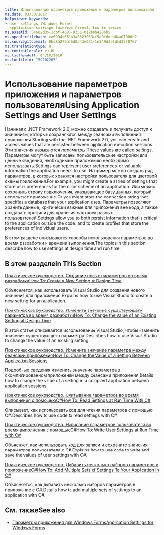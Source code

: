 ```yaml
---
title: Использование параметров приложения и параметров пользователя
ms.date: 03/30/2017
helpviewer_keywords:
- user settings [Windows Forms]
- application settings [Windows Forms], how-to topics
ms.assetid: 54682d3b-1cbf-4683-9351-012b8b4286b5
ms.openlocfilehash: ea6994e653b3a06239634f5a0fddea84a07086e2
ms.sourcegitcommit: 0be8a279af6d8a43e03141e349d3efd5d35f8767
ms.translationtype: HT
ms.contentlocale: ru-RU
ms.lasthandoff: 04/18/2019
ms.locfileid: "59107267"
---
```

# <a name="using-application-settings-and-user-settings"></a><span data-ttu-id="adba4-102">Использование параметров приложения и параметров пользователя</span><span class="sxs-lookup"><span data-stu-id="adba4-102">Using Application Settings and User Settings</span></span>
<span data-ttu-id="adba4-103">Начиная с .NET Framework 2.0, можно создавать и получать доступ к значениям, которые сохраняются между сеансами выполнения приложения.</span><span class="sxs-lookup"><span data-stu-id="adba4-103">Starting with the .NET Framework 2.0, you can create and access values that are persisted between application execution sessions.</span></span> <span data-ttu-id="adba4-104">Эти значения называются *параметры*.</span><span class="sxs-lookup"><span data-stu-id="adba4-104">These values are called *settings*.</span></span> <span data-ttu-id="adba4-105">Параметры могут быть записаны пользовательские настройки или ценные сведения, необходимые приложению необходимо использовать.</span><span class="sxs-lookup"><span data-stu-id="adba4-105">Settings can represent user preferences, or valuable information the application needs to use.</span></span> <span data-ttu-id="adba4-106">Например можно создать ряд параметров, в которых хранятся настройки пользователя для цветовой схемы приложения.</span><span class="sxs-lookup"><span data-stu-id="adba4-106">For example, you might create a series of settings that store user preferences for the color scheme of an application.</span></span> <span data-ttu-id="adba4-107">Или можно сохранить строку подключения, указывающее базу данных, который использует приложение.</span><span class="sxs-lookup"><span data-stu-id="adba4-107">Or you might store the connection string that specifies a database that your application uses.</span></span> <span data-ttu-id="adba4-108">Параметры позволяют хранить данные, критически важные для приложения вне кода, а также создавать профили для хранения настроек разных пользователей.</span><span class="sxs-lookup"><span data-stu-id="adba4-108">Settings allow you to both persist information that is critical to the application outside the code, and to create profiles that store the preferences of individual users.</span></span>  
  
 <span data-ttu-id="adba4-109">В этом разделе описываются способы использования параметров во время разработки и времени выполнения.</span><span class="sxs-lookup"><span data-stu-id="adba4-109">The topics in this section describe how to use settings at design time and run time.</span></span>  
  
## <a name="in-this-section"></a><span data-ttu-id="adba4-110">В этом разделе</span><span class="sxs-lookup"><span data-stu-id="adba4-110">In This Section</span></span>  
 [<span data-ttu-id="adba4-111">Практическое руководство. Создание новых параметров во время разработки</span><span class="sxs-lookup"><span data-stu-id="adba4-111">How To: Create a New Setting at Design Time</span></span>](how-to-create-a-new-setting-at-design-time.md)  
  
 <span data-ttu-id="adba4-112">Объясняется, как использовать Visual Studio для создания нового значения для приложения.</span><span class="sxs-lookup"><span data-stu-id="adba4-112">Explains how to use Visual Studio to create a new setting for an application.</span></span>  
  
 [<span data-ttu-id="adba4-113">Практическое руководство. Изменить значение существующего параметра во время разработки</span><span class="sxs-lookup"><span data-stu-id="adba4-113">How To: Change the Value of an Existing Setting at Design Time</span></span>](how-to-change-the-value-of-an-existing-setting-at-design-time.md)  
  
 <span data-ttu-id="adba4-114">В этой статье описывается использование Visual Studio, чтобы изменить значение существующего параметра.</span><span class="sxs-lookup"><span data-stu-id="adba4-114">Describes how to use Visual Studio to change the value of an existing setting.</span></span>  
  
 [<span data-ttu-id="adba4-115">Практическое руководство. Измените значение параметра между сеансами приложения</span><span class="sxs-lookup"><span data-stu-id="adba4-115">How To: Change the Value of a Setting Between Application Sessions</span></span>](how-to-change-the-value-of-a-setting-between-application-sessions.md)  
  
 <span data-ttu-id="adba4-116">Подробные сведения изменить значение параметра в скомпилированном приложении между сеансами приложения.</span><span class="sxs-lookup"><span data-stu-id="adba4-116">Details how to change the value of a setting in a compiled application between application sessions.</span></span>  
  
 [<span data-ttu-id="adba4-117">Практическое руководство. Считывание параметров во время выполнения с помощьюC#</span><span class="sxs-lookup"><span data-stu-id="adba4-117">How To: Read Settings at Run Time With C#</span></span>](how-to-read-settings-at-run-time-with-csharp.md)  
  
 <span data-ttu-id="adba4-118">Описывает, как использовать код для чтения параметров с помощью C#.</span><span class="sxs-lookup"><span data-stu-id="adba4-118">Describes how to use code to read settings with C#.</span></span>  
  
 [<span data-ttu-id="adba4-119">Практическое руководство. Написание параметров пользователя во время выполнения с помощьюC#</span><span class="sxs-lookup"><span data-stu-id="adba4-119">How To: Write User Settings at Run Time with C#</span></span>](how-to-write-user-settings-at-run-time-with-csharp.md)  
  
 <span data-ttu-id="adba4-120">Объясняет, как использовать код для записи и сохраните значения параметров пользователя с C#.</span><span class="sxs-lookup"><span data-stu-id="adba4-120">Explains how to use code to write and save the values of user settings with C#.</span></span>  
  
 [<span data-ttu-id="adba4-121">Практическое руководство. Добавить несколько наборов параметров в приложениеC#</span><span class="sxs-lookup"><span data-stu-id="adba4-121">How To: Add Multiple Sets of Settings To Your Application in C#</span></span>](how-to-add-multiple-sets-of-settings-to-your-application-in-csharp.md)  
  
 <span data-ttu-id="adba4-122">Объясняется, как добавить несколько наборов параметров в приложение с C#.</span><span class="sxs-lookup"><span data-stu-id="adba4-122">Details how to add multiple sets of settings to an application with C#.</span></span>  
  
## <a name="see-also"></a><span data-ttu-id="adba4-123">См. также</span><span class="sxs-lookup"><span data-stu-id="adba4-123">See also</span></span>

- [<span data-ttu-id="adba4-124">Параметры приложения для Windows Forms</span><span class="sxs-lookup"><span data-stu-id="adba4-124">Application Settings for Windows Forms</span></span>](application-settings-for-windows-forms.md)
